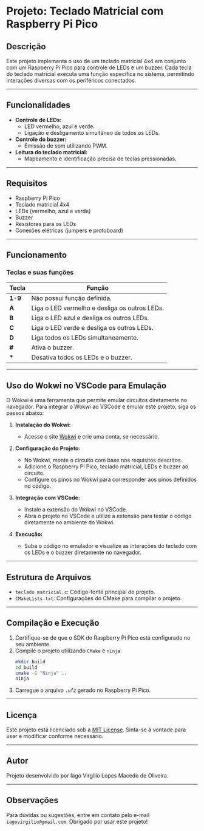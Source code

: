 # Projeto: Teclado Matricial com Raspberry Pi Pico

## Descrição

Este projeto implementa o uso de um teclado matricial 4x4 em conjunto com um Raspberry Pi Pico para controle de LEDs e um buzzer. Cada tecla do teclado matricial executa uma função específica no sistema, permitindo interações diversas com os periféricos conectados.

---

## Funcionalidades

- **Controle de LEDs:**
  - LED vermelho, azul e verde.
  - Ligação e desligamento simultâneo de todos os LEDs.
- **Controle do buzzer:**
  - Emissão de som utilizando PWM.
- **Leitura do teclado matricial:**
  - Mapeamento e identificação precisa de teclas pressionadas.

---

## Requisitos

- Raspberry Pi Pico
- Teclado matricial 4x4
- LEDs (vermelho, azul e verde)
- Buzzer
- Resistores para os LEDs
- Conexões elétricas (jumpers e protoboard)

---

## Funcionamento

### Teclas e suas funções

| Tecla | Função                                                                 |
|-------|------------------------------------------------------------------------|
| **1-9** | Não possui função definida.                                           |
| **A**   | Liga o LED vermelho e desliga os outros LEDs.                        |
| **B**   | Liga o LED azul e desliga os outros LEDs.                            |
| **C**   | Liga o LED verde e desliga os outros LEDs.                           |
| **D**   | Liga todos os LEDs simultaneamente.                                  |
| **#**   | Ativa o buzzer.                                                      |
| **\***  | Desativa todos os LEDs e o buzzer.                                   |

---

## Uso do Wokwi no VSCode para Emulação

O Wokwi é uma ferramenta que permite emular circuitos diretamente no navegador. Para integrar o Wokwi ao VSCode e emular este projeto, siga os passos abaixo:

1. **Instalação do Wokwi:**
   - Acesse o site [Wokwi](https://wokwi.com/) e crie uma conta, se necessário.

2. **Configuração do Projeto:**
   - No Wokwi, monte o circuito com base nos requisitos descritos.
   - Adicione o Raspberry Pi Pico, teclado matricial, LEDs e buzzer ao circuito.
   - Configure os pinos no Wokwi para corresponder aos pinos definidos no código.

3. **Integração com VSCode:**
   - Instale a extensão do Wokwi no VSCode.
   - Abra o projeto no VSCode e utilize a extensão para testar o código diretamente no ambiente do Wokwi.

4. **Execução:**
   - Suba o código no emulador e visualize as interações do teclado com os LEDs e o buzzer diretamente no navegador.

---

## Estrutura de Arquivos

- `teclado_matricial.c`: Código-fonte principal do projeto.
- `CMakeLists.txt`: Configurações do CMake para compilar o projeto.

---

## Compilação e Execução

1. Certifique-se de que o SDK do Raspberry Pi Pico está configurado no seu ambiente.
2. Compile o projeto utilizando `CMake` e `ninja`:
   ```sh
   mkdir build
   cd build
   cmake -G "Ninja" ..
   ninja
   ```
3. Carregue o arquivo `.uf2` gerado no Raspberry Pi Pico.

---

## Licença

Este projeto está licenciado sob a [MIT License](LICENSE). Sinta-se à vontade para usar e modificar conforme necessário.

---

## Autor

Projeto desenvolvido por Iago Virgílio Lopes Macedo de Oliveira.

---

## Observações

Para dúvidas ou sugestões, entre em contato pelo e-mail `iagovirgilio@gmail.com`. Obrigado por usar este projeto!
